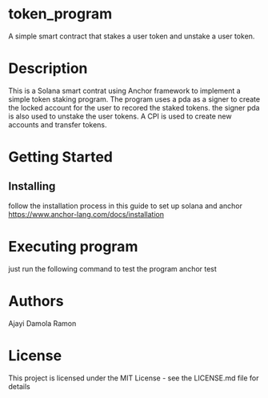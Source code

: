 # token_program
A simple smart contract that stakes a user token and unstake a user token.

# Description
This is a Solana smart contrat using Anchor framework to implement a simple token staking program. The program uses a pda as a signer to create the locked account for the user to recored the staked tokens. the signer pda is also used to unstake the user tokens. A CPI is used to create new accounts and transfer tokens.

# Getting Started
## Installing
follow the installation process in this guide to set up solana and anchor https://www.anchor-lang.com/docs/installation

# Executing program
just run the following command to test the program
anchor test

# Authors
Ajayi Damola Ramon

# License
This project is licensed under the MIT License - see the LICENSE.md file for details
